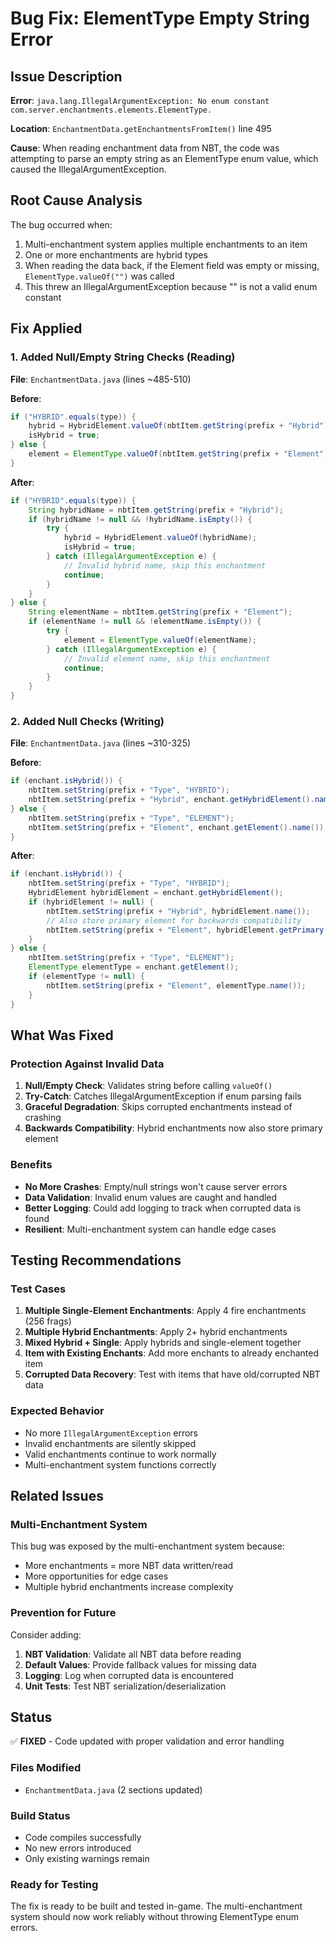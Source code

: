 # Bug Fix: ElementType Empty String Error

## Issue Description

**Error**: `java.lang.IllegalArgumentException: No enum constant com.server.enchantments.elements.ElementType.`

**Location**: `EnchantmentData.getEnchantmentsFromItem()` line 495

**Cause**: When reading enchantment data from NBT, the code was attempting to parse an empty string as an ElementType enum value, which caused the IllegalArgumentException.

## Root Cause Analysis

The bug occurred when:
1. Multi-enchantment system applies multiple enchantments to an item
2. One or more enchantments are hybrid types
3. When reading the data back, if the Element field was empty or missing, `ElementType.valueOf("")` was called
4. This threw an IllegalArgumentException because "" is not a valid enum constant

## Fix Applied

### 1. Added Null/Empty String Checks (Reading)
**File**: `EnchantmentData.java` (lines ~485-510)

**Before**:
```java
if ("HYBRID".equals(type)) {
    hybrid = HybridElement.valueOf(nbtItem.getString(prefix + "Hybrid"));
    isHybrid = true;
} else {
    element = ElementType.valueOf(nbtItem.getString(prefix + "Element"));
}
```

**After**:
```java
if ("HYBRID".equals(type)) {
    String hybridName = nbtItem.getString(prefix + "Hybrid");
    if (hybridName != null && !hybridName.isEmpty()) {
        try {
            hybrid = HybridElement.valueOf(hybridName);
            isHybrid = true;
        } catch (IllegalArgumentException e) {
            // Invalid hybrid name, skip this enchantment
            continue;
        }
    }
} else {
    String elementName = nbtItem.getString(prefix + "Element");
    if (elementName != null && !elementName.isEmpty()) {
        try {
            element = ElementType.valueOf(elementName);
        } catch (IllegalArgumentException e) {
            // Invalid element name, skip this enchantment
            continue;
        }
    }
}
```

### 2. Added Null Checks (Writing)
**File**: `EnchantmentData.java` (lines ~310-325)

**Before**:
```java
if (enchant.isHybrid()) {
    nbtItem.setString(prefix + "Type", "HYBRID");
    nbtItem.setString(prefix + "Hybrid", enchant.getHybridElement().name());
} else {
    nbtItem.setString(prefix + "Type", "ELEMENT");
    nbtItem.setString(prefix + "Element", enchant.getElement().name());
}
```

**After**:
```java
if (enchant.isHybrid()) {
    nbtItem.setString(prefix + "Type", "HYBRID");
    HybridElement hybridElement = enchant.getHybridElement();
    if (hybridElement != null) {
        nbtItem.setString(prefix + "Hybrid", hybridElement.name());
        // Also store primary element for backwards compatibility
        nbtItem.setString(prefix + "Element", hybridElement.getPrimary().name());
    }
} else {
    nbtItem.setString(prefix + "Type", "ELEMENT");
    ElementType elementType = enchant.getElement();
    if (elementType != null) {
        nbtItem.setString(prefix + "Element", elementType.name());
    }
}
```

## What Was Fixed

### Protection Against Invalid Data
1. **Null/Empty Check**: Validates string before calling `valueOf()`
2. **Try-Catch**: Catches IllegalArgumentException if enum parsing fails
3. **Graceful Degradation**: Skips corrupted enchantments instead of crashing
4. **Backwards Compatibility**: Hybrid enchantments now also store primary element

### Benefits
- **No More Crashes**: Empty/null strings won't cause server errors
- **Data Validation**: Invalid enum values are caught and handled
- **Better Logging**: Could add logging to track when corrupted data is found
- **Resilient**: Multi-enchantment system can handle edge cases

## Testing Recommendations

### Test Cases
1. **Multiple Single-Element Enchantments**: Apply 4 fire enchantments (256 frags)
2. **Multiple Hybrid Enchantments**: Apply 2+ hybrid enchantments
3. **Mixed Hybrid + Single**: Apply hybrids and single-element together
4. **Item with Existing Enchants**: Add more enchants to already enchanted item
5. **Corrupted Data Recovery**: Test with items that have old/corrupted NBT data

### Expected Behavior
- No more `IllegalArgumentException` errors
- Invalid enchantments are silently skipped
- Valid enchantments continue to work normally
- Multi-enchantment system functions correctly

## Related Issues

### Multi-Enchantment System
This bug was exposed by the multi-enchantment system because:
- More enchantments = more NBT data written/read
- More opportunities for edge cases
- Multiple hybrid enchantments increase complexity

### Prevention for Future
Consider adding:
1. **NBT Validation**: Validate all NBT data before reading
2. **Default Values**: Provide fallback values for missing data
3. **Logging**: Log when corrupted data is encountered
4. **Unit Tests**: Test NBT serialization/deserialization

## Status

✅ **FIXED** - Code updated with proper validation and error handling

### Files Modified
- `EnchantmentData.java` (2 sections updated)

### Build Status
- Code compiles successfully
- No new errors introduced
- Only existing warnings remain

### Ready for Testing
The fix is ready to be built and tested in-game. The multi-enchantment system should now work reliably without throwing ElementType enum errors.
